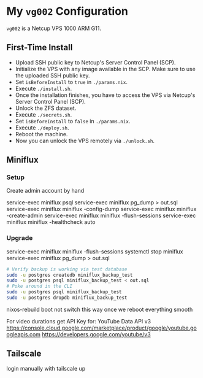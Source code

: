 # My `vg002` Configuration

`vg002` is a Netcup VPS 1000 ARM G11.

## First-Time Install

- Upload SSH public key to Netcup's Server Control Panel (SCP).
- Initialize the VPS with any image available in the SCP. Make sure to use the
  uploaded SSH public key.
- Set `isBeforeInstall` to `true` in `./params.nix`.
- Execute `./install.sh`.
- Once the installation finishes, you have to access the VPS via Netcup's Server
  Control Panel (SCP).
- Unlock the ZFS dataset.
- Execute `./secrets.sh`.
- Set `isBeforeInstall` to `false` in `./params.nix`.
- Execute `./deploy.sh`.
- Reboot the machine.
- Now you can unlock the VPS remotely via `./unlock.sh`.

## Miniflux

### Setup

Create admin account by hand

service-exec miniflux psql
service-exec miniflux pg_dump > out.sql
service-exec miniflux miniflux -config-dump
service-exec miniflux miniflux -create-admin
service-exec miniflux miniflux -flush-sessions
service-exec miniflux miniflux -healthcheck auto

### Upgrade

service-exec miniflux miniflux -flush-sessions
systemctl stop miniflux
service-exec miniflux pg_dump > out.sql

```bash
# Verify backup is working via test database
sudo -u postgres createdb miniflux_backup_test
sudo -u postgres psql miniflux_backup_test < out.sql
# Poke around in the CLI
sudo -u postgres psql miniflux_backup_test
sudo -u postgres dropdb miniflux_backup_test
```

nixos-rebuild boot not switch this way once we reboot everything smooth

For video durations get API Key for: YouTube Data API v3
https://console.cloud.google.com/marketplace/product/google/youtube.googleapis.com
https://developers.google.com/youtube/v3

## Tailscale

login manually with tailscale up
